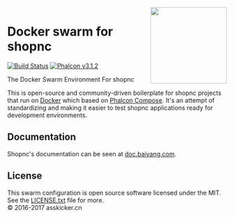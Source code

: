 <img align="right" width="175px" src="http://i.imgur.com/mdZ8Ktf.png" />

# Docker swarm for shopnc

[![Build Status](https://travis-ci.org/phalcon/phalcon-compose.svg?branch=master)][:status:]
[![Phalcon v3.1.2](https://img.shields.io/badge/phalcon-3.1.2-blue.svg)][:phalcon:]

The Docker Swarm Environment For shopnc

This is open-source and community-driven boilerplate for shopnc projects that run on [Docker][:docker:] which based on [Phalcon Compose][:release:].
It's an attempt of standardizing and making it easier to test shopnc applications ready for development environments.

## Documentation

Shopnc's documentation can be seen at [doc.baiyang.com][:documentation:].

## License

This swarm configuration is open source software licensed under the MIT.<br>
See the [LICENSE.txt][:license:] file for more.<br>© 2016-2017 asskicker.cn 

[:release:]:   https://github.com/phalcon/phalcon-compose/releases
[:status:]:    https://travis-ci.org/phalcon/phalcon-compose
[:phalcon:]:   https://github.com/phalcon/cphalcon
[:downloads:]: https://packagist.org/phalcon/compose
[:docker:]:    https://www.docker.com
[:documentation:]:  http://doc.baiyang.com/home/item/show?item_id=50
[:license:]:   https://github.com/magichuihui/shopnc/blob/master/LICENSE.txt
